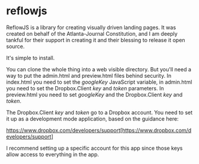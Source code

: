 reflowjs
========

ReflowJS is a library for creating visually driven landing pages. It was created on behalf of the Atlanta-Journal Constitution, and I am deeply tankful for their support in creating it and their blessing to release it open source.

It's simple to install.

You can clone the whole thing into a web visible directory. But you'll need a way to put the admin.html and preview.html files behind security. In index.html you need to set the _googleKey_ JavaScript variable, in admin.html you need to set the Dropbox.Client _key_ and _token_ parameters. In preview.html you need to set _googleKey_ and the Dropbox.Client _key_ and _token_.

The Dropbox.Client _key_ and _token_ go to a Dropbox account. You need to set it up as a development mode application, based on the guidance here:

https://www.dropbox.com/developers/support[https://www.dropbox.com/developers/support]

I recommend setting up a specific account for this app since those keys allow access to everything in the app.
